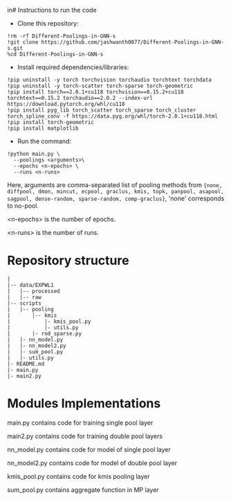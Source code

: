 in# Instructions to run the code
* Clone this repository:
```
!rm -rf Different-Poolings-in-GNN-s
!git clone https://github.com/jashwanth0077/Different-Poolings-in-GNN-s.git
%cd Different-Poolings-in-GNN-s
```
* Install required dependencies/libraries:
```
!pip uninstall -y torch torchvision torchaudio torchtext torchdata
!pip uninstall -y torch-scatter torch-sparse torch-geometric
!pip install torch==2.0.1+cu118 torchvision==0.15.2+cu118 torchtext==0.15.2 torchaudio==2.0.2 --index-url https://download.pytorch.org/whl/cu118
!pip install pyg_lib torch_scatter torch_sparse torch_cluster torch_spline_conv -f https://data.pyg.org/whl/torch-2.0.1+cu118.html
!pip install torch-geometric
!pip install matplotlib
```
* Run the command:
```
!python main.py \
  --poolings <arguments>\
  --epochs <n-epochs> \
  --runs <n-runs>
```
Here, arguments are comma-separated list of pooling methods from `{none, diffpool, dmon, mincut, ecpool, graclus, kmis, topk, panpool, asapool, sagpool, dense-random, sparse-random, comp-graclus}`, 'none' corresponds to no-pool.

\<n-epochs\> is the number of epochs.

\<n-runs\> is the number of runs.
# Repository structure
```
|
|-- data/EXPWL1
|   |-- processed
|   |-- raw
|-- scripts
|   |-- pooling
|       |-- kmis
|           |- kmis_pool.py
|           |- utils.py
|       |- rnd_sparse.py
|   |- nn_model.py
|   |- nn_model2.py
|   |- sum_pool.py
|   |- utils.py
|- README.md
|- main.py
|- main2.py
```
# Modules Implementations
main.py contains code for training single pool layer

main2.py contains code for training double pool layers

nn_model.py contains code for model of single pool layer

nn_model2.py contains code for model of double pool layer

kmis_pool.py contains code for kmis pooling layer

sum_pool.py contains aggregate function in MP layer
